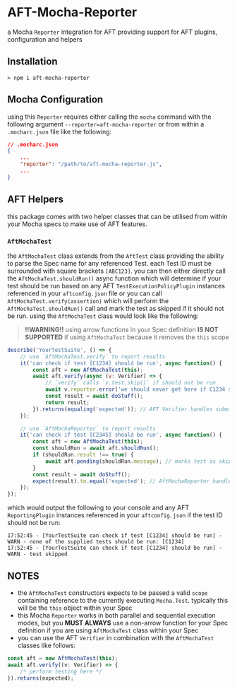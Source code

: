 # AFT-Mocha-Reporter
a Mocha `Reporter` integration for AFT providing support for AFT plugins, configuration and helpers

## Installation
`> npm i aft-mocha-reporter`

## Mocha Configuration
using this `Reporter` requires either calling the `mocha` command with the following argument `--reporter=aft-mocha-reporter` or from within a `.mocharc.json` file like the following: 
```json
// .mocharc.json
{
    ...
    "reporter": "/path/to/aft-mocha-reporter.js",
    ...
}
```

## AFT Helpers
this package comes with two helper classes that can be utilised from within your Mocha specs to make use of AFT features.

### `AftMochaTest`
the `AftMochaTest` class extends from the `AftTest` class providing the ability to parse the Spec name for any referenced Test. each Test ID must be surrounded with square brackets `[ABC123]`. you can then either directly call the `AftMochaTest.shouldRun()` async function which will determine if your test should be run based on any AFT `TestExecutionPolicyPlugin` instances referenced in your `aftconfig.json` file or you can call `AftMochaTest.verify(assertion)` which will perform the `AftMochaTest.shouldRun()` call and mark the test as skipped if it should not be run. using the `AftMochaTest` class would look like the following:
> **!!WARNING!!** using arrow functions in your Spec definition **IS NOT SUPPORTED** if using `AftMochaTest` because it removes the `this` scope
```javascript
describe('YourTestSuite', () => {
    // use `AftMochaTest.verify` to report results
    it('can check if test [C1234] should be run', async function() {
        const aft = new AftMochaTest(this);
        await aft.verify(async (v: Verifier) => {
            // `verify` calls `v.test.skip()` if should not be run
            await v.reporter.error('we should never get here if C1234 should not be run');
            const result = await doStuff();
            return result;
        }).returns(equaling('expected')); // AFT Verifier handles submitting the result to any AFT Reporter Plugins
    });

    // use `AftMochaReporter` to report results
    it('can check if test [C2345] should be run', async function() {
        const aft = new AftMochaTest(this);
        const shouldRun = await aft.shouldRun();
        if (shouldRun.result !== true) {
            await aft.pending(shouldRun.message); // marks test as skipped
        }
        const result = await doStuff();
        expect(result).to.equal('expected'); // AftMochaReporter handles submitting the result to any AFT Reporter Plugins
    });
});
```
which would output the following to your console and any AFT `ReportingPlugin` instances referenced in your `aftconfig.json` if the test ID should not be run:
```text
17:52:45 - [YourTestSuite can check if test [C1234] should be run] - WARN - none of the supplied tests should be run: [C1234]
17:52:45 - [YourTestSuite can check if test [C1234] should be run] - WARN - test skipped
```

## NOTES
- the `AftMochaTest` constructors expects to be passed a valid `scope` containing reference to the currently executing `Mocha.Test`. typically this will be the `this` object within your Spec
- this Mocha `Reporter` works in both parallel and sequential execution modes, but you **MUST ALWAYS** use a non-arrow function for your Spec definition if you are using `AftMochaTest` class within your Spec
- you can use the AFT `Verifier` in combination with the `AftMochaTest` classes like follows:
```javascript
const aft = new AftMochaTest(this);
await aft.verify((v: Verifier) => {
    /* perform testing here */
}).returns(expected);
```